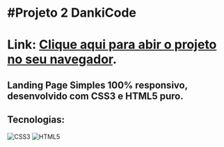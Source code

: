 # #Projeto 2 DankiCode 
# Link: <a href="https://guibublitz.github.io/ProjetoDK2/">Clique aqui para abir o projeto no seu navegador</a>.
## Landing Page Simples 100% responsivo, desenvolvido com CSS3 e HTML5 puro. 
## Tecnologias: 
   ![CSS3](https://img.shields.io/badge/css3-%231572B6.svg?style=for-the-badge&logo=css3&logoColor=white)
   ![HTML5](https://img.shields.io/badge/html5-%23E34F26.svg?style=for-the-badge&logo=html5&logoColor=white)



